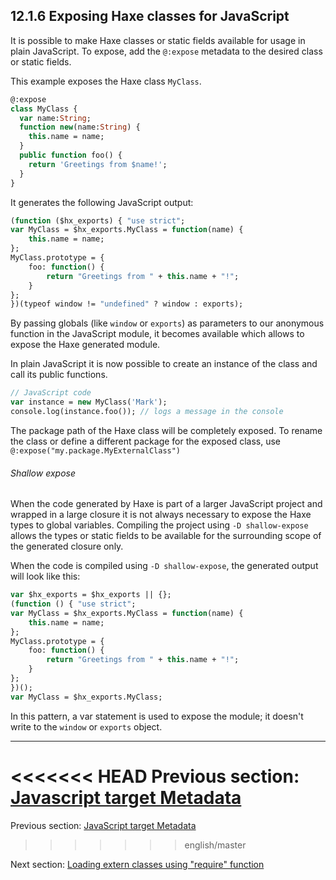 ## 12.1.6 Exposing Haxe classes for JavaScript

It is possible to make Haxe classes or static fields available for usage in plain JavaScript. 
To expose, add the `@:expose` metadata to the desired class or static fields.

This example exposes the Haxe class `MyClass`.

```haxe
@:expose
class MyClass {
  var name:String;
  function new(name:String) {
    this.name = name;
  }
  public function foo() {
    return 'Greetings from $name!';
  }
}
```

It generates the following JavaScript output:

```haxe
(function ($hx_exports) { "use strict";
var MyClass = $hx_exports.MyClass = function(name) {
	this.name = name;
};
MyClass.prototype = {
	foo: function() {
		return "Greetings from " + this.name + "!";
	}
};
})(typeof window != "undefined" ? window : exports);
```

By passing globals (like `window` or `exports`) as parameters to our anonymous function in the JavaScript module, it becomes available which allows to expose the Haxe generated module.

In plain JavaScript it is now possible to create an instance of the class and call its public functions.

```haxe
// JavaScript code
var instance = new MyClass('Mark');
console.log(instance.foo()); // logs a message in the console
```

The package path of the Haxe class will be completely exposed. To rename the class or define a different package for the exposed class, use `@:expose("my.package.MyExternalClass")`

###### Shallow expose

When the code generated by Haxe is part of a larger JavaScript project and wrapped in a large closure it is not always necessary to expose the Haxe types to global variables.
Compiling the project using `-D shallow-expose` allows the types or static fields to be available for the surrounding scope of the generated closure only.

When the code is compiled using `-D shallow-expose`, the generated output will look like this:

```haxe
var $hx_exports = $hx_exports || {};
(function () { "use strict";
var MyClass = $hx_exports.MyClass = function(name) {
	this.name = name;
};
MyClass.prototype = {
	foo: function() {
		return "Greetings from " + this.name + "!";
	}
};
})();
var MyClass = $hx_exports.MyClass;
```

In this pattern, a var statement is used to expose the module; it doesn't write to the `window` or `exports` object.

---

<<<<<<< HEAD
Previous section: [Javascript target Metadata](target-javascript-metadata.md)
=======
Previous section: [JavaScript target Metadata](target-javascript-metadata.md)
>>>>>>> english/master

Next section: [Loading extern classes using "require" function](target-javascript-require.md)